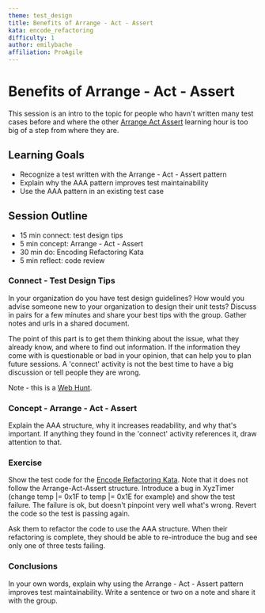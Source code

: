 ```yaml
---
theme: test_design
title: Benefits of Arrange - Act - Assert
kata: encode_refactoring
difficulty: 1
author: emilybache
affiliation: ProAgile
---
```


# Benefits of Arrange - Act - Assert

This session is an intro to the topic for people who havn't written many test cases before and where the other [Arrange Act Assert](arrange_act_assert.html) learning hour is too big of a step from where they are.

## Learning Goals

* Recognize a test written with the Arrange - Act - Assert pattern
* Explain why the AAA pattern improves test maintainability
* Use the AAA pattern in an existing test case

## Session Outline

* 15 min connect: test design tips
* 5 min concept: Arrange - Act - Assert
* 30 min do: Encoding Refactoring Kata
* 5 min reflect: code review

### Connect - Test Design Tips
In your organization do you have test design guidelines? How would you advise someone new to your organization to design their unit tests? Discuss in pairs for a few minutes and share your best tips with the group. Gather notes and urls in a shared document.

The point of this part is to get them thinking about the issue, what they already know, and where to find out information. If the information they come with is questionable or bad in your opinion, that can help you to plan future sessions. A 'connect' activity is not the best time to have a big discussion or tell people they are wrong.

Note - this is a [Web Hunt](/activities/connect/webhunt.html).

### Concept - Arrange - Act - Assert
Explain the AAA structure, why it increases readability, and why that's important. If anything they found in the 'connect' activity references it, draw attention to that.

### Exercise
Show the test code for the [Encode Refactoring Kata](https://github.com/emilybache/Encode-Refactoring-Kata). Note that it does not follow the Arrange-Act-Assert structure. Introduce a bug in XyzTimer (change temp |= 0x1F to temp |= 0x1E for example) and show the test failure. The failure is ok, but doesn't pinpoint very well what's wrong. Revert the code so the test is passing again.

Ask them to refactor the code to use the AAA structure. When their refactoring is complete, they should be able to re-introduce the bug and see only one of three tests failing.

### Conclusions
In your own words, explain why using the Arrange - Act - Assert pattern improves test maintainability. Write a sentence or two on a note and share it with the group.
